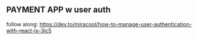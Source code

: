 ## PAYMENT APP w user auth


follow along: https://dev.to/miracool/how-to-manage-user-authentication-with-react-js-3ic5
